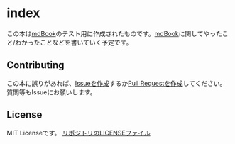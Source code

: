 # index

この本は[mdBook]のテスト用に作成されたものです。[mdBook]に関してやったこと/わかったことなどを書いていく予定です。

## Contributing

この本に誤りがあれば、[Issueを作成](https://github.com/H1rono/mdbook-sandbox/issues/new/choose)するか[Pull Requestを作成](https://github.com/H1rono/mdbook-sandbox/compare)してください。質問等もIssueにお願いします。

## License

MIT Licenseです。 [リポジトリのLICENSEファイル](https://github.com/H1rono/mdbook-sandbox/blob/main/LICENSE)

[mdBook]: https://github.com/rust-lang/mdBook
